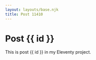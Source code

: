 ```yaml
---
layout: layouts/base.njk
title: Post 11410
---
```


# Post {{ id }}

This is post {{ id }} in my Eleventy project.
